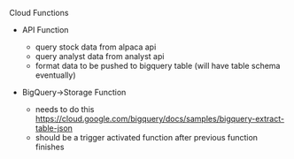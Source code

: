Cloud Functions

- API Function
    - query stock data from alpaca api
    - query analyst data from analyst api
    - format data to be pushed to bigquery table (will have table schema eventually)

- BigQuery->Storage Function
    - needs to do this https://cloud.google.com/bigquery/docs/samples/bigquery-extract-table-json
    - should be a trigger activated function after previous function finishes